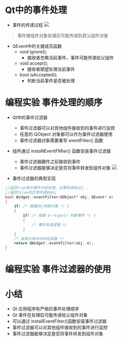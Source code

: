 # Qt中的事件处理
- 事件的传递过程
![](_v_images_/.png)
> 事件被组件对象处理后可能传递到其父组件对象

- QEvent中的关键成员函数
    - void ignore();
        - 接收者忽略当前事件，事件可能传递给父组件
    - void accept();
        - 接收者期望处理当前事件
    - bool isAccepted();
        - 判断当前事件是否被处理


# 编程实验 事件处理的顺序

- Qt中的事件过滤器
    - 事件过滤器可以对其他组件接收到的事件进行监控
    - 任意的 QObject 对象都可以作为事件过滤器使用
    - 事件过滤器对象需要重写 eventFilter() 函数

- 组件通过 instaNEventFMter() 函数安装事件过滤器
    - 事件过滤器麵件之前接收到事件
    - 事件过滤器能够决定是否将事件转发到组件对象
![](_v_images_/.png)

- 事件过滤器的典型实现

```c
//返回true表示事件已经处理，无需传递给obj ,
//返回false则正常传递到obj
bool Widget::eventFilter(QObject* obj, QEvent* e)
{
    if( /* 根据obj判断对象 */ )
    {
        if( /* 根据 e->type() 判断事件 */ )
        {
            /* 事件处理逻辑 */
        }
    }
    /* 调用父类中的同名函数 */
    return QWidget::eventFilter(obj, e);
}
```

# 编程实验 事件过滤器的使用

# 小结
- Qt 应用程序有严格的事件处理顺序
- Qt 事件在处理后可能传递给父组件对象
- 可以通过 installEventFilter()函数安装事件过滤器
- 事件过滤器可以对其他组件接收到的事件进行监控
- 事件过滤器能够决定是否将事件转发到组件对象
